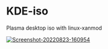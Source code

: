 # KDE-iso
Plasma desktop iso with linux-xanmod

<a href='https://postimages.org/' target='_blank'><img src='https://i.postimg.cc/fW6jnW0c/Screenshot-20220823-160954.png' border='0' alt='Screenshot-20220823-160954'/></a>
